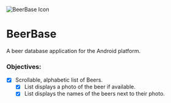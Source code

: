 ![BeerBase Icon](https://i.ibb.co/jVwv7PD/beer-icon.png)
#	BeerBase
A beer database application for the Android platform.
###	Objectives:
- [x] Scrollable, alphabetic list of Beers.
  - [x] List displays a photo of the beer if available.
  - [x] List displays the names of the beers next to their photo.
